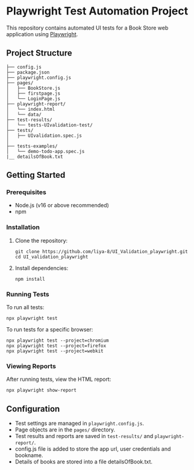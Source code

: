# Playwright Test Automation Project

This repository contains automated UI tests for a Book Store web application using [Playwright](https://playwright.dev/).

## Project Structure

```
├── config.js
├── package.json
├── playwright.config.js
├── pages/
│   ├── BookStore.js
│   ├── firstpage.js
│   └── LoginPage.js
├── playwright-report/
│   └── index.html
│   └── data/
├── test-results/
│   └── tests-UIvalidation-test/
├── tests/
│   ├── UIvalidation.spec.js
│   
├── tests-examples/
│   └── demo-todo-app.spec.js
|__ detailsOfBook.txt
```

## Getting Started

### Prerequisites
- Node.js (v16 or above recommended)
- npm

### Installation
1. Clone the repository:
   ```
   git clone https://github.com/liya-8/UI_Validation_playwright.git
   cd UI_validation_playwright
   ```
2. Install dependencies:
   ```
   npm install 
   ```

### Running Tests
To run all tests:
```
npx playwright test
```

To run tests for a specific browser:
```
npx playwright test --project=chromium
npx playwright test --project=firefox
npx playwright test --project=webkit
```

### Viewing Reports
After running tests, view the HTML report:
```
npx playwright show-report
```

## Configuration
- Test settings are managed in `playwright.config.js`.
- Page objects are in the `pages/` directory.
- Test results and reports are saved in `test-results/` and `playwright-report/`.
- config.js file is added to store the app url, user credentials and bookname.
- Details of books are stored into a file detailsOfBook.txt.




